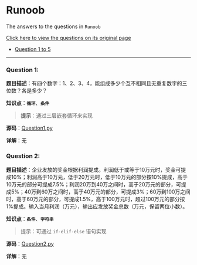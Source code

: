 # Runoob
The answers to the questions in `Runoob`

[Click here to view the questions on its original page](https://www.runoob.com/python/python-100-examples.html)

+ [Question 1 to 5](#question-1)
------

### Question 1:

**题目描述**：有四个数字：1、2、3、4，能组成多少个互不相同且无重复数字的三位数？各是多少？

**知识点**：**`循环`**、**`条件`**

> **提示**：通过三层嵌套循环来实现

**源码**：[Question1.py](https://github.com/asmld/Python/blob/master/Runoob/Question1.py)

**详解**：无

### Question 2:

**题目描述**：企业发放的奖金根据利润提成。利润低于或等于10万元时，奖金可提成10%；利润高于10万元，低于20万元时，低于10万元的部分按10%提成，高于10万元的部分可提成7.5%；利润20万到40万之间时，高于20万元的部分，可提成5%；40万到60万之间时，高于40万元的部分，可提成3%；60万到100万之间时，高于60万元的部分，可提成1.5%，高于100万元时，超过100万元的部分按1%提成。输入当月利润（万元），输出应发放奖金总数（万元，保留两位小数）。

**知识点**：**`条件`**、**`字符串`**

> 提示：可通过 `if-elif-else` 语句实现

**源码**：[Question2.py](https://github.com/asmld/Python/blob/master/Runoob/Question2.py)

**详解**：无